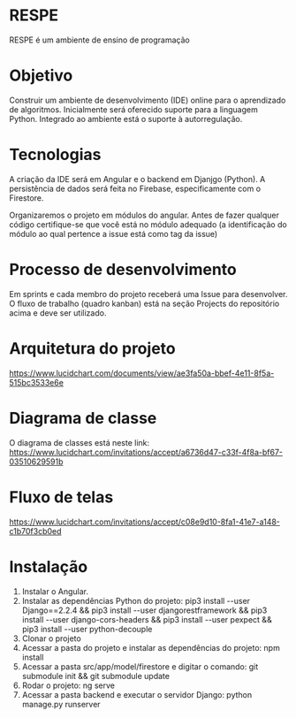# RESPE

RESPE é um ambiente de ensino de programação

# Objetivo
Construir um ambiente de desenvolvimento (IDE) online para o aprendizado de algoritmos. Inicialmente será oferecido suporte para a linguagem Python. Integrado ao ambiente está o suporte à autorregulação.

# Tecnologias
A criação da IDE será em Angular e o backend em Djanjgo (Python). A persistência de dados será feita no Firebase, especificamente com o Firestore.

Organizaremos o projeto em módulos do angular. Antes de fazer qualquer código certifique-se que você está no módulo adequado (a identificação do módulo ao qual pertence a issue está como tag da issue)

# Processo de desenvolvimento 
Em sprints e cada membro do projeto receberá uma Issue para desenvolver. O fluxo de trabalho (quadro kanban) está na seção Projects do repositório acima e deve ser utilizado.

# Arquitetura do projeto

https://www.lucidchart.com/documents/view/ae3fa50a-bbef-4e11-8f5a-515bc3533e6e

# Diagrama de classe
O diagrama de classes está neste link: https://www.lucidchart.com/invitations/accept/a6736d47-c33f-4f8a-bf67-03510629591b

# Fluxo de telas

https://www.lucidchart.com/invitations/accept/c08e9d10-8fa1-41e7-a148-c1b70f3cb0ed

# Instalação

1. Instalar o Angular. 
2. Instalar as dependências Python do projeto: pip3 install --user Django==2.2.4 && pip3 install --user djangorestframework && pip3 install --user django-cors-headers && pip3 install --user pexpect && pip3 install --user python-decouple
3. Clonar o projeto
4. Acessar a pasta do projeto e instalar as dependências do projeto: npm install
5. Acessar a pasta src/app/model/firestore e digitar o comando: git submodule init && git submodule update
6. Rodar o projeto: ng serve
7. Acessar a pasta backend e executar o servidor Django: python manage.py runserver
